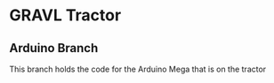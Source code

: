 # GRAVL Tractor

## Arduino Branch

This branch holds the code for the Arduino Mega that is on the tractor